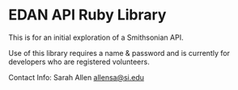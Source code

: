 # EDAN API Ruby Library

This is for an initial exploration of a Smithsonian API.

Use of this library requires a name & password and is currently for developers who are registered volunteers.

Contact Info:
  Sarah Allen
  allensa@si.edu
